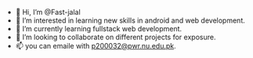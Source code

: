 - 👋 Hi, I’m @Fast-jalal
- 👀 I’m interested in learning new skills in android and web development.
- 🌱 I’m currently learning fullstack web development.
- 💞️ I’m looking to collaborate on different projects for exposure.
- 📫 you can emaile with p200032@pwr.nu.edu.pk.

<!---
Fast-jalal/Fast-jalal is a ✨ special ✨ repository because its `README.md` (this file) appears on your GitHub profile.
You can click the Preview link to take a look at your changes.
--->
